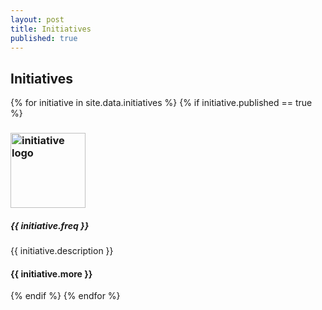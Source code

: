 ```yaml
---
layout: post
title: Initiatives
published: true
---
```


<!-- {{ page.title }} Section -->
<section id="initiatives" class="content-section text-center">
  <div id="map"></div>
  <h2>Initiatives</h2>

<div class="events">
  {% for initiative in site.data.initiatives %}
  {% if initiative.published == true %}
    <div class="event">
      <h3><a href="{{ initiative.url }}" alt="link to initiative"><img src='{{ initiative.logo }}' alt='initiative logo' style="width:120px"></a></h3>
      <h5>{{ initiative.freq }}</h5>
      <p class="description">{{ initiative.description }}<br/>
      </p>
      <h4>{{ initiative.more }}</h4>
    </div>
  {% endif %}
  {% endfor %}
</div>

</section>
